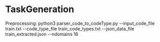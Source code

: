 # TaskGeneration
Preprocessing: 
 python3 parser_code_to_codeType.py --input_code_file train.txt --code_type_file train_code_types.txt --json_data_file train_extracted.json --ndomains 16
